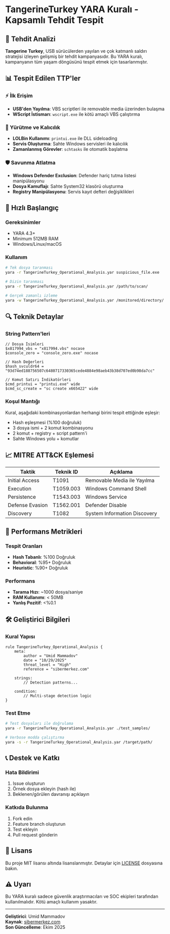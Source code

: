 # TangerineTurkey YARA Kuralı - Kapsamlı Tehdit Tespit

## 🚨 Tehdit Analizi

**Tangerine Turkey**, USB sürücülerden yayılan ve çok katmanlı saldırı stratejisi izleyen gelişmiş bir tehdit kampanyasıdır. Bu YARA kuralı, kampanyanın tüm yaşam döngüsünü tespit etmek için tasarlanmıştır.

## 📊 Tespit Edilen TTP'ler

### ⚡ İlk Erişim
- **USB'den Yayılma**: VBS scriptleri ile removable media üzerinden bulaşma
- **WScript İstismarı**: `wscript.exe` ile kötü amaçlı VBS çalıştırma

### 🎯 Yürütme ve Kalıcılık
- **LOLBin Kullanımı**: `printui.exe` ile DLL sideloading
- **Servis Oluşturma**: Sahte Windows servisleri ile kalıcılık
- **Zamanlanmış Görevler**: `schtasks` ile otomatik başlatma

### 🛡️ Savunma Atlatma
- **Windows Defender Exclusion**: Defender hariç tutma listesi manipülasyonu
- **Dosya Kamuflajı**: Sahte System32 klasörü oluşturma
- **Registry Manipülasyonu**: Servis kayıt defteri değişiklikleri

## 🚀 Hızlı Başlangıç

### Gereksinimler
- YARA 4.3+
- Minimum 512MB RAM
- Windows/Linux/macOS

### Kullanım
```bash
# Tek dosya taranması
yara -r TangerineTurkey_Operational_Analysis.yar suspicious_file.exe

# Dizin taranması
yara -r TangerineTurkey_Operational_Analysis.yar /path/to/scan/

# Gerçek zamanlı izleme
yara -w TangerineTurkey_Operational_Analysis.yar /monitored/directory/
```

## 🔍 Teknik Detaylar

### String Pattern'leri
```yara
// Dosya İsimleri
$x817994_vbs = "x817994.vbs" nocase
$console_zero = "console_zero.exe" nocase

// Hash Değerleri
$hash_svculdr64 = "93d74ed188756507c6480717330365cede4884e98aeb43b38d707ed0b98da7cc"

// Komut Satırı İndikatörleri
$cmd_printui = "printui.exe" wide
$cmd_sc_create = "sc create x665422" wide
```

### Koşul Mantığı
Kural, aşağıdaki kombinasyonlardan herhangi birini tespit ettiğinde eşleşir:
- Hash eşleşmesi (%100 doğruluk)
- 3 dosya ismi + 2 komut kombinasyonu
- 2 komut + registry + script pattern'i
- Sahte Windows yolu + komutlar

## 📈 MITRE ATT&CK Eşlemesi

| Taktik | Teknik ID | Açıklama |
|--------|-----------|----------|
| Initial Access | T1091 | Removable Media ile Yayılma |
| Execution | T1059.003 | Windows Command Shell |
| Persistence | T1543.003 | Windows Service |
| Defense Evasion | T1562.001 | Defender Disable |
| Discovery | T1082 | System Information Discovery |

## 🎯 Performans Metrikleri

### Tespit Oranları
- **Hash Tabanlı**: %100 Doğruluk
- **Behavioral**: %95+ Doğruluk
- **Heuristic**: %90+ Doğruluk

### Performans
- **Tarama Hızı**: ~1000 dosya/saniye
- **RAM Kullanımı**: < 50MB
- **Yanlış Pozitif**: <%0.1

## 🛠️ Geliştirici Bilgileri

### Kural Yapısı
```yara
rule TangerineTurkey_Operational_Analysis {
    meta:
        author = "Umid Mammadov"
        date = "10/29/2025"
        threat_level = "High"
        reference = "sibermerkez.com"
    
    strings:
        // Detection patterns...
    
    condition:
        // Multi-stage detection logic
}
```

### Test Etme
```bash
# Test dosyaları ile doğrulama
yara -r TangerineTurkey_Operational_Analysis.yar ./test_samples/

# Verbose modda çalıştırma
yara -s -r TangerineTurkey_Operational_Analysis.yar /target/path/
```

## 📞 Destek ve Katkı

### Hata Bildirimi
1. Issue oluşturun
2. Örnek dosya ekleyin (hash ile)
3. Beklenen/görülen davranışı açıklayın

### Katkıda Bulunma
1. Fork edin
2. Feature branch oluşturun
3. Test ekleyin
4. Pull request gönderin

## 📜 Lisans

Bu proje MIT lisansı altında lisanslanmıştır. Detaylar için [LICENSE](LICENSE) dosyasına bakın.

## ⚠️ Uyarı

Bu YARA kuralı sadece güvenlik araştırmacıları ve SOC ekipleri tarafından kullanılmalıdır. Kötü amaçlı kullanım yasaktır.

---

**Geliştirici**: Umid Mammadov  
**Kaynak**: [sibermerkez.com](https://sibermerkez.com)  
**Son Güncelleme**: Ekim 2025